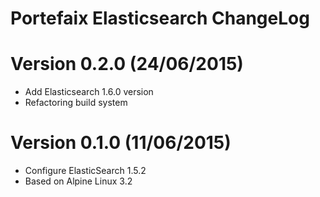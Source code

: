 Portefaix Elasticsearch ChangeLog
=================================

# Version 0.2.0 (24/06/2015)

- Add Elasticsearch 1.6.0 version
- Refactoring build system

# Version 0.1.0 (11/06/2015)

- Configure ElasticSearch 1.5.2
- Based on Alpine Linux 3.2
